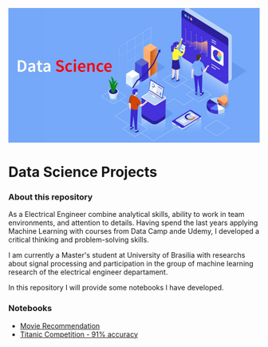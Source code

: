 ![ ](https://github.com/luizgontijo/DataScience_Projects/blob/master/data-science-course-840x450.jpg?raw=true)

# Data Science Projects
### About this repository

As a Electrical Engineer combine analytical skills, ability to work in team environments, and attention to details. Having spend the last years applying Machine Learning with courses from Data Camp ande Udemy, I developed a critical thinking and problem-solving skills.

I am currently a Master's student at University of Brasilia with researchs about signal processing and 
participation in the group of machine learning research of the electrical engineer departament. 

In this repository I will provide some notebooks I have developed.

### Notebooks
- [Movie Recommendation](https://github.com/luizgontijo/DataScience_Projects/blob/master/movie-recommendation.ipynb/)
- [Titanic Competition - 91% accuracy](https://github.com/luizgontijo/DataScience_Projects/blob/master/titanic-competition.ipynb)
